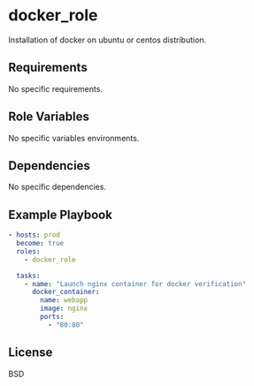 docker_role
=========

Installation of docker on ubuntu or centos distribution.

Requirements
------------

No specific requirements.

Role Variables
--------------

No specific variables environments.

Dependencies
------------

No specific dependencies.

Example Playbook
----------------

```yml
- hosts: prod
  become: true
  roles:
    - docker_role

  tasks:
    - name: "Launch nginx container for docker verification"
      docker_container:
        name: webapp
        image: nginx
        ports:
          - "80:80"
```

License
-------

BSD

